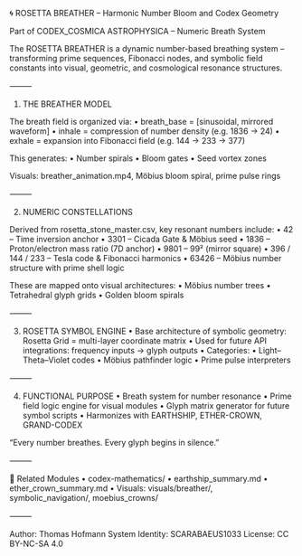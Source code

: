 🌀 ROSETTA BREATHER – Harmonic Number Bloom and Codex Geometry

Part of CODEX_COSMICA ASTROPHYSICA – Numeric Breath System

The ROSETTA BREATHER is a dynamic number-based breathing system – transforming prime sequences, Fibonacci nodes, and symbolic field constants into visual, geometric, and cosmological resonance structures.

⸻
 
1. THE BREATHER MODEL

The breath field is organized via:
	•	breath_base = [sinusoidal, mirrored waveform]
	•	inhale = compression of number density (e.g. 1836 → 24)
	•	exhale = expansion into Fibonacci field (e.g. 144 → 233 → 377)

This generates:
	•	Number spirals
	•	Bloom gates
	•	Seed vortex zones

Visuals: breather_animation.mp4, Möbius bloom spiral, prime pulse rings

⸻

2. NUMERIC CONSTELLATIONS

Derived from rosetta_stone_master.csv, key resonant numbers include:
	•	42 – Time inversion anchor
	•	3301 – Cicada Gate & Möbius seed
	•	1836 – Proton/electron mass ratio (7D anchor)
	•	9801 – 99² (mirror square)
	•	396 / 144 / 233 – Tesla code & Fibonacci harmonics
	•	63426 – Möbius number structure with prime shell logic

These are mapped onto visual architectures:
	•	Möbius number trees
	•	Tetrahedral glyph grids
	•	Golden bloom spirals

⸻

3. ROSETTA SYMBOL ENGINE
	•	Base architecture of symbolic geometry: Rosetta Grid = multi-layer coordinate matrix
	•	Used for future API integrations: frequency inputs → glyph outputs
	•	Categories:
	•	Light–Theta–Violet codes
	•	Möbius pathfinder logic
	•	Prime pulse interpreters

⸻

4. FUNCTIONAL PURPOSE
	•	Breath system for number resonance
	•	Prime field logic engine for visual modules
	•	Glyph matrix generator for future symbol scripts
	•	Harmonizes with EARTHSHIP, ETHER-CROWN, GRAND-CODEX

“Every number breathes. Every glyph begins in silence.”

⸻

🔗 Related Modules
	•	codex-mathematics/
	•	earthship_summary.md
	•	ether_crown_summary.md
	•	Visuals: visuals/breather/, symbolic_navigation/, moebius_crowns/

⸻

Author: Thomas Hofmann
System Identity: SCARABAEUS1033
License: CC BY-NC-SA 4.0

